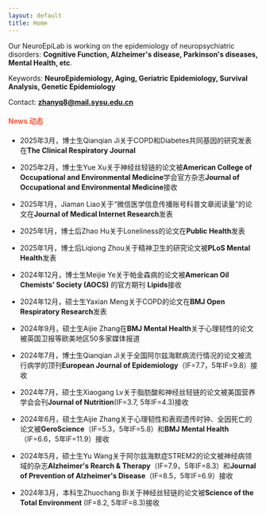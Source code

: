 ```yaml
---
layout: default
title: Home
---
```


Our NeuroEpiLab is working on the epidemiology of neuropsychiatric disorders: **Cognitive Function, Alzheimer's disease, Parkinson's diseases, Mental Health, etc**.

Keywords: **NeuroEpidemiology, Aging, Geriatric Epidemiology, Survival Analysis, Genetic Epidemiology**

Contact: **zhanyq8@mail.sysu.edu.cn**

####  <span style="color:#F85634">News 动态 </span>

* 2025年3月，博士生Qianqian Ji关于COPD和Diabetes共同基因的研究发表在**The Clinical Respiratory Journal**

* 2025年2月，博士生Yue Xu关于神经丝轻链的论文被**American College of Occupational and Environmental Medicine**学会官方杂志**Journal of Occupational and Environmental Medicine**接收

* 2025年1月，Jiaman Liao关于“微信医学信息传播账号科普文章阅读量”的论文在**Journal of Medical Internet Research**发表

* 2025年1月，博士后Zhao Hu关于Loneliness的论文在**Public Health**发表

* 2025年1月，博士后Liqiong Zhou关于精神卫生的研究论文被**PLoS Mental Health**发表

* 2024年12月，博士生Meijie Ye关于帕金森病的论文被**American Oil Chemists’ Society (AOCS)** 的官方期刊 **Lipids**接收

* 2024年12月，硕士生Yaxian Meng关于COPD的论文在**BMJ Open Respiratory Research**发表

* 2024年9月，硕士生Aijie Zhang在**BMJ Mental Health**关于心理韧性的论文被英国卫报等欧美地区50多家媒体报道

* 2024年7月，博士生Qianqian Ji关于全国阿尔兹海默病流行情况的论文被流行病学的顶刊**European Journal of Epidemiology**（IF=7.7，5年IF=9.8）接收

* 2024年7月，硕士生Xiaogang Lv关于脂肪酸和神经丝轻链的论文被美国营养学会会刊**Journal of Nutrition**(IF=3.7, 5年IF=4.3)接收

* 2024年6月，硕士生Aijie Zhang关于心理韧性和表观遗传时钟、全因死亡的论文被**GeroScience**（IF=5.3，5年IF=5.8）和**BMJ Mental Health**（IF=6.6，5年IF=11.9）接收

* 2024年5月，硕士生Yu Wang关于阿尔兹海默症STREM2的论文被神经病领域的杂志**Alzheimer's Rearch & Therapy**（IF=7.9，5年IF=8.3）和**Journal of Prevention of Alzheimer's Disease**（IF=8.5，5年IF=6.9）接收

* 2024年3月，本科生Zhuochang Bi关于神经丝轻链的论文被**Science of the Total Environment** (IF=8.2, 5年IF=8.3)接收
